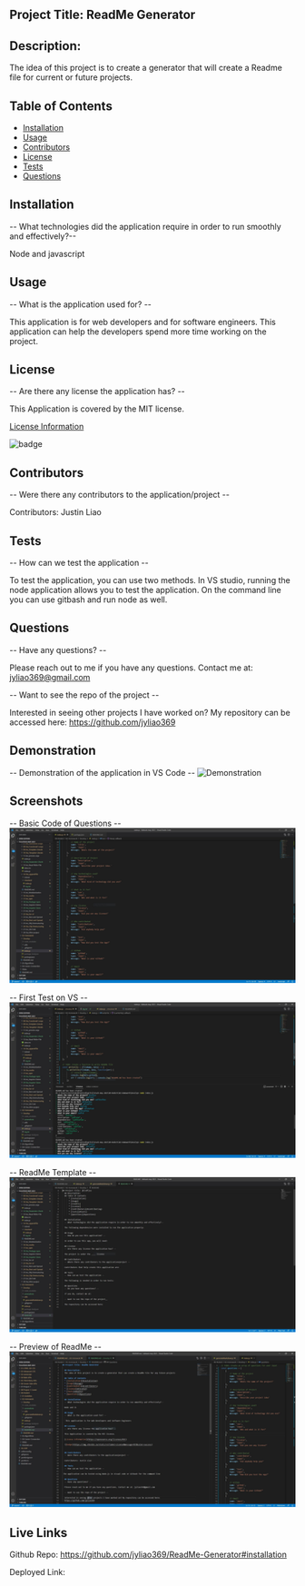 ## Project Title: ReadMe Generator

  ## Description:
  The idea of this project is to create a generator that will create a Readme file for current or future projects.

  ## Table of Contents
  * [Installation](#installation)
  * [Usage](#usage)
  * [Contributors](#contributors)
  * [License](#license)
  * [Tests](#tests)
  * [Questions](#questions)
  
  ## Installation
  -- What technologies did the application require in order to run smoothly and effectively?--

  Node and javascript

  ## Usage
  -- What is the application used for? --

  This application is for web developers and for software engineers. This application can help the developers spend more time working on the project.

  ## License
  -- Are there any license the application has? --

  This Application is covered by the MIT license.

  [License Information](https://opensource.org/licenses/MIT)

  ![badge](https://img.shields.io/static/v1?label=License&message=MIT&color=success)


  ## Contributors
  -- Were there any contributors to the application/project --

  Contributors: Justin Liao

  ## Tests
  -- How can we test the application --

 To test the application, you can use two methods. In VS studio, running the node application allows you to test the application. On the command line you can use gitbash and run node as well.

  ## Questions
  -- Have any questions? --

  Please reach out to me if you have any questions. Contact me at: jyliao369@gmail.com

  -- Want to see the repo of the project --

  Interested in seeing other projects I have worked on? My repository can be accessed here: 
  https://github.com/jyliao369

  ## Demonstration
  -- Demonstration of the application in VS Code --
  ![Demonstration](screenshots/Demo-VS.gif)
  
  ## Screenshots
  -- Basic Code of Questions --
  ![Questions](screenshots/screenshot1.jpg)


  -- First Test on VS --
  ![First Test](screenshots/screenshot2.jpg)


  -- ReadMe Template --
  ![Template of the markdown File](screenshots/screenshot3.jpg)


  -- Preview of ReadMe --
  ![Preview in VS](screenshots/screenshot4.jpg)



  ## Live Links

  Github Repo: https://github.com/jyliao369/ReadMe-Generator#installation

  Deployed Link:

  